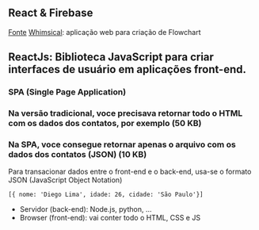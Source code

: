 ## React & Firebase
[Fonte](https://app.rocketseat.com.br/node/mission-react-js?fbclid=IwAR0QJRwQOXh3XIs9qYirdp_2SW5pn8SKyEpb823zl3h__3h85DmsuNpy6qQ)
[Whimsical](https://whimsical.com/): aplicação web para criação de Flowchart

## ReactJs: Biblioteca JavaScript para criar interfaces de usuário em aplicações front-end.


### SPA (Single Page Application)

### Na versão tradicional, voce precisava retornar todo o HTML com os dados dos contatos, por exemplo (50 KB)

### Na SPA, voce consegue retornar apenas o arquivo com os dados dos contatos (JSON) (10 KB)
Para transacionar dados entre o front-end e o back-end, usa-se o formato JSON (JavaScript Object Notation)
```
[{ nome: 'Diego Lima', idade: 26, cidade: 'São Paulo'}]
```

- Servidor (back-end): Node.js, python, ...
- Browser (front-end): vai conter todo o HTML, CSS e JS


